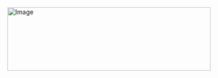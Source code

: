<img width="459" height="143" alt="Image" src="https://github.com/user-attachments/assets/fbbf5510-5831-4e8e-975a-d73f029b9ce3" />